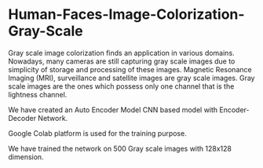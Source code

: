 # Human-Faces-Image-Colorization-Gray-Scale
Gray scale image colorization finds an application in various domains. Nowadays, many cameras are still capturing gray scale images due to simplicity of storage and processing of these images. Magnetic Resonance Imaging (MRI), surveillance and satellite images are gray scale images. Gray scale images are the ones which possess only one channel that is the lightness channel. 

We have created an Auto Encoder Model CNN based model with Encoder-Decoder Network.

Google Colab platform is used for the training purpose.

We have trained the network on 500 Gray scale images with 128x128 dimension.

